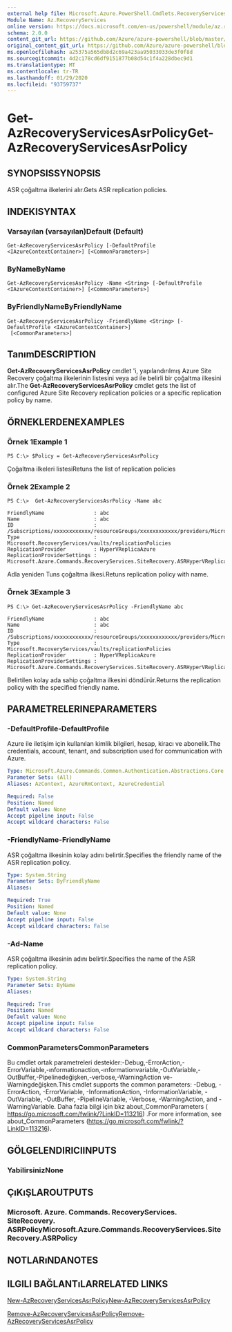 ```yaml
---
external help file: Microsoft.Azure.PowerShell.Cmdlets.RecoveryServices.SiteRecovery.dll-Help.xml
Module Name: Az.RecoveryServices
online version: https://docs.microsoft.com/en-us/powershell/module/az.recoveryservices/get-azrecoveryservicesasrpolicy
schema: 2.0.0
content_git_url: https://github.com/Azure/azure-powershell/blob/master/src/RecoveryServices/RecoveryServices/help/Get-AzRecoveryServicesAsrPolicy.md
original_content_git_url: https://github.com/Azure/azure-powershell/blob/master/src/RecoveryServices/RecoveryServices/help/Get-AzRecoveryServicesAsrPolicy.md
ms.openlocfilehash: a25375a565db8d2c69a423aa95033033de3f0f8d
ms.sourcegitcommit: 4d2c178cd6df9151877b08d54c1f4a228dbec9d1
ms.translationtype: MT
ms.contentlocale: tr-TR
ms.lasthandoff: 01/29/2020
ms.locfileid: "93759737"
---
```

# <span data-ttu-id="c8157-101">Get-AzRecoveryServicesAsrPolicy</span><span class="sxs-lookup"><span data-stu-id="c8157-101">Get-AzRecoveryServicesAsrPolicy</span></span>

## <span data-ttu-id="c8157-102">SYNOPSIS</span><span class="sxs-lookup"><span data-stu-id="c8157-102">SYNOPSIS</span></span>
<span data-ttu-id="c8157-103">ASR çoğaltma ilkelerini alır.</span><span class="sxs-lookup"><span data-stu-id="c8157-103">Gets ASR replication policies.</span></span>

## <span data-ttu-id="c8157-104">INDEKI</span><span class="sxs-lookup"><span data-stu-id="c8157-104">SYNTAX</span></span>

### <span data-ttu-id="c8157-105">Varsayılan (varsayılan)</span><span class="sxs-lookup"><span data-stu-id="c8157-105">Default (Default)</span></span>
```
Get-AzRecoveryServicesAsrPolicy [-DefaultProfile <IAzureContextContainer>] [<CommonParameters>]
```

### <span data-ttu-id="c8157-106">ByName</span><span class="sxs-lookup"><span data-stu-id="c8157-106">ByName</span></span>
```
Get-AzRecoveryServicesAsrPolicy -Name <String> [-DefaultProfile <IAzureContextContainer>] [<CommonParameters>]
```

### <span data-ttu-id="c8157-107">ByFriendlyName</span><span class="sxs-lookup"><span data-stu-id="c8157-107">ByFriendlyName</span></span>
```
Get-AzRecoveryServicesAsrPolicy -FriendlyName <String> [-DefaultProfile <IAzureContextContainer>]
 [<CommonParameters>]
```

## <span data-ttu-id="c8157-108">Tanım</span><span class="sxs-lookup"><span data-stu-id="c8157-108">DESCRIPTION</span></span>
<span data-ttu-id="c8157-109">**Get-AzRecoveryServicesAsrPolicy** cmdlet 'i, yapılandırılmış Azure Site Recovery çoğaltma ilkelerinin listesini veya ad ile belirli bir çoğaltma ilkesini alır.</span><span class="sxs-lookup"><span data-stu-id="c8157-109">The **Get-AzRecoveryServicesAsrPolicy** cmdlet gets the list of configured Azure Site Recovery replication policies or a specific replication policy by name.</span></span>

## <span data-ttu-id="c8157-110">ÖRNEKLERDEN</span><span class="sxs-lookup"><span data-stu-id="c8157-110">EXAMPLES</span></span>

### <span data-ttu-id="c8157-111">Örnek 1</span><span class="sxs-lookup"><span data-stu-id="c8157-111">Example 1</span></span>
```
PS C:\> $Policy = Get-AzRecoveryServicesAsrPolicy
```

<span data-ttu-id="c8157-112">Çoğaltma ilkeleri listesi</span><span class="sxs-lookup"><span data-stu-id="c8157-112">Retuns the list of replication policies</span></span>

### <span data-ttu-id="c8157-113">Örnek 2</span><span class="sxs-lookup"><span data-stu-id="c8157-113">Example 2</span></span>
```
PS C:\>  Get-AzRecoveryServicesAsrPolicy -Name abc

FriendlyName                : abc
Name                        : abc
ID                          : /Subscriptions/xxxxxxxxxxxx/resourceGroups/xxxxxxxxxxxx/providers/Microsoft.RecoveryServices/vaults/xxxxxxxxxxxx/replicationPolicies/abc
Type                        : Microsoft.RecoveryServices/vaults/replicationPolicies
ReplicationProvider         : HyperVReplicaAzure
ReplicationProviderSettings : Microsoft.Azure.Commands.RecoveryServices.SiteRecovery.ASRHyperVReplicaAzurePolicyDetails
```

<span data-ttu-id="c8157-114">Adla yeniden Tuns çoğaltma ilkesi.</span><span class="sxs-lookup"><span data-stu-id="c8157-114">Retuns replication policy with name.</span></span>

### <span data-ttu-id="c8157-115">Örnek 3</span><span class="sxs-lookup"><span data-stu-id="c8157-115">Example 3</span></span>
```
PS C:\> Get-AzRecoveryServicesAsrPolicy -FriendlyName abc

FriendlyName                : abc
Name                        : abc
ID                          : /Subscriptions/xxxxxxxxxxxx/resourceGroups/xxxxxxxxxxxx/providers/Microsoft.RecoveryServices/vaults/xxxxxxxxxxxx/replicationPolicies/abc
Type                        : Microsoft.RecoveryServices/vaults/replicationPolicies
ReplicationProvider         : HyperVReplicaAzure
ReplicationProviderSettings : Microsoft.Azure.Commands.RecoveryServices.SiteRecovery.ASRHyperVReplicaAzurePolicyDetails
```

<span data-ttu-id="c8157-116">Belirtilen kolay ada sahip çoğaltma ilkesini döndürür.</span><span class="sxs-lookup"><span data-stu-id="c8157-116">Returns the replication policy with the specified friendly name.</span></span>

## <span data-ttu-id="c8157-117">PARAMETRELERINE</span><span class="sxs-lookup"><span data-stu-id="c8157-117">PARAMETERS</span></span>

### <span data-ttu-id="c8157-118">-DefaultProfile</span><span class="sxs-lookup"><span data-stu-id="c8157-118">-DefaultProfile</span></span>
<span data-ttu-id="c8157-119">Azure ile iletişim için kullanılan kimlik bilgileri, hesap, kiracı ve abonelik.</span><span class="sxs-lookup"><span data-stu-id="c8157-119">The credentials, account, tenant, and subscription used for communication with Azure.</span></span>


```yaml
Type: Microsoft.Azure.Commands.Common.Authentication.Abstractions.Core.IAzureContextContainer
Parameter Sets: (All)
Aliases: AzContext, AzureRmContext, AzureCredential

Required: False
Position: Named
Default value: None
Accept pipeline input: False
Accept wildcard characters: False
```

### <span data-ttu-id="c8157-120">-FriendlyName</span><span class="sxs-lookup"><span data-stu-id="c8157-120">-FriendlyName</span></span>
<span data-ttu-id="c8157-121">ASR çoğaltma ilkesinin kolay adını belirtir.</span><span class="sxs-lookup"><span data-stu-id="c8157-121">Specifies the friendly name of the ASR replication policy.</span></span>

```yaml
Type: System.String
Parameter Sets: ByFriendlyName
Aliases:

Required: True
Position: Named
Default value: None
Accept pipeline input: False
Accept wildcard characters: False
```

### <span data-ttu-id="c8157-122">-Ad</span><span class="sxs-lookup"><span data-stu-id="c8157-122">-Name</span></span>
<span data-ttu-id="c8157-123">ASR çoğaltma ilkesinin adını belirtir.</span><span class="sxs-lookup"><span data-stu-id="c8157-123">Specifies the name of the ASR replication policy.</span></span>

```yaml
Type: System.String
Parameter Sets: ByName
Aliases:

Required: True
Position: Named
Default value: None
Accept pipeline input: False
Accept wildcard characters: False
```

### <span data-ttu-id="c8157-124">CommonParameters</span><span class="sxs-lookup"><span data-stu-id="c8157-124">CommonParameters</span></span>
<span data-ttu-id="c8157-125">Bu cmdlet ortak parametreleri destekler:-Debug,-ErrorAction,-ErrorVariable,-ınformationaction,-ınformationvariable,-OutVariable,-OutBuffer,-Pipelinedeğişken,-verbose,-WarningAction ve-Warningdeğişken.</span><span class="sxs-lookup"><span data-stu-id="c8157-125">This cmdlet supports the common parameters: -Debug, -ErrorAction, -ErrorVariable, -InformationAction, -InformationVariable, -OutVariable, -OutBuffer, -PipelineVariable, -Verbose, -WarningAction, and -WarningVariable.</span></span> <span data-ttu-id="c8157-126">Daha fazla bilgi için bkz about_CommonParameters ( https://go.microsoft.com/fwlink/?LinkID=113216) .</span><span class="sxs-lookup"><span data-stu-id="c8157-126">For more information, see about_CommonParameters (https://go.microsoft.com/fwlink/?LinkID=113216).</span></span>

## <span data-ttu-id="c8157-127">GÖLGELENDIRICI</span><span class="sxs-lookup"><span data-stu-id="c8157-127">INPUTS</span></span>

### <span data-ttu-id="c8157-128">Yabilirsiniz</span><span class="sxs-lookup"><span data-stu-id="c8157-128">None</span></span>

## <span data-ttu-id="c8157-129">ÇıKıŞLAR</span><span class="sxs-lookup"><span data-stu-id="c8157-129">OUTPUTS</span></span>

### <span data-ttu-id="c8157-130">Microsoft. Azure. Commands. RecoveryServices. SiteRecovery. ASRPolicy</span><span class="sxs-lookup"><span data-stu-id="c8157-130">Microsoft.Azure.Commands.RecoveryServices.SiteRecovery.ASRPolicy</span></span>

## <span data-ttu-id="c8157-131">NOTLARıNDA</span><span class="sxs-lookup"><span data-stu-id="c8157-131">NOTES</span></span>

## <span data-ttu-id="c8157-132">ILGILI BAĞLANTıLAR</span><span class="sxs-lookup"><span data-stu-id="c8157-132">RELATED LINKS</span></span>

[<span data-ttu-id="c8157-133">New-AzRecoveryServicesAsrPolicy</span><span class="sxs-lookup"><span data-stu-id="c8157-133">New-AzRecoveryServicesAsrPolicy</span></span>](./New-AzRecoveryServicesAsrPolicy.md)

[<span data-ttu-id="c8157-134">Remove-AzRecoveryServicesAsrPolicy</span><span class="sxs-lookup"><span data-stu-id="c8157-134">Remove-AzRecoveryServicesAsrPolicy</span></span>](./Remove-AzRecoveryServicesAsrPolicy.md)

